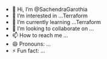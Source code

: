 - 👋 Hi, I’m @SachendraGarothia
- 👀 I’m interested in ...Terraform
- 🌱 I’m currently learning ...Terraform
- 💞️ I’m looking to collaborate on ...
- 📫 How to reach me ...
- 😄 Pronouns: ...
- ⚡ Fun fact: ...

<!---
SachendraGarothia/SachendraGarothia is a ✨ special ✨ repository because its `README.md` (this file) appears on your GitHub profile.
You can click the Preview link to take a look at your changes.
--->
